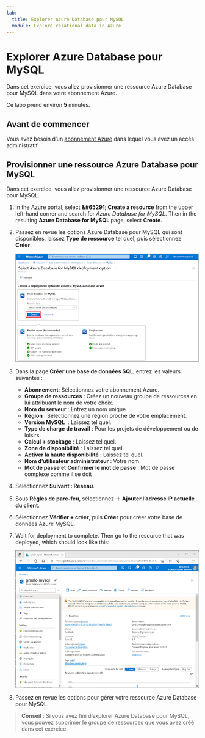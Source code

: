```yaml
---
lab:
  title: Explorer Azure Database pour MySQL
  module: Explore relational data in Azure
---
```


# <a name="explore-azure-database-for-mysql"></a>Explorer Azure Database pour MySQL

Dans cet exercice, vous allez provisionner une ressource Azure Database pour MySQL dans votre abonnement Azure.

Ce labo prend environ **5** minutes.

## <a name="before-you-start"></a>Avant de commencer

Vous avez besoin d’un [abonnement Azure](https://azure.microsoft.com/free) dans lequel vous avez un accès administratif.

## <a name="provision-an-azure-database-for-mysql-resource"></a>Provisionner une ressource Azure Database pour MySQL

Dans cet exercice, vous allez provisionner une ressource Azure Database pour MySQL.

1. In the Azure portal, select <bpt id="p1">**</bpt>&amp;#65291; Create a resource<ept id="p1">**</ept> from the upper left-hand corner and search for <bpt id="p2">*</bpt>Azure Database for MySQL<ept id="p2">*</ept>. Then in the resulting <bpt id="p1">**</bpt>Azure Database for MySQL<ept id="p1">**</ept> page, select <bpt id="p2">**</bpt>Create<ept id="p2">**</ept>.

1. Passez en revue les options Azure Database pour MySQL qui sont disponibles, laissez **Type de ressource** tel quel, puis sélectionnez **Créer**.

    ![Capture d’écran des options de déploiement d’Azure Database pour MySQL](images/mysql-options.png)

1. Dans la page **Créer une base de données SQL**, entrez les valeurs suivantes :
    - **Abonnement**: Sélectionnez votre abonnement Azure.
    - **Groupe de ressources** : Créez un nouveau groupe de ressources en lui attribuant le nom de votre choix.
    - **Nom du serveur** : Entrez un nom unique.
    - **Région** : Sélectionnez une région proche de votre emplacement.
    - **Version MySQL**  : Laissez tel quel.
    - **Type de charge de travail** : Pour les projets de développement ou de loisirs.
    - **Calcul + stockage** : Laissez tel quel.
    - **Zone de disponibilité** : Laissez tel quel.
    - **Activer la haute disponibilité** : Laissez tel quel.
    - **Nom d’utilisateur administrateur** : Votre nom
    - **Mot de passe** et **Confirmer le mot de passe** : Mot de passe complexe comme il se doit

1. Sélectionnez **Suivant : Réseau**.

1. Sous **Règles de pare-feu**, sélectionnez **&#65291; Ajouter l’adresse IP actuelle du client**.

1. Sélectionnez **Vérifier + créer**, puis **Créer** pour créer votre base de données Azure MySQL.

1. Wait for deployment to complete. Then go to the resource that was deployed, which should look like this:

    ![Capture d’écran du portail Azure montrant la page Azure Database pour MySQL.](images/mysql-portal.png)

1. Passez en revue les options pour gérer votre ressource Azure Database pour MySQL.

> **Conseil** : Si vous avez fini d’explorer Azure Database pour MySQL, vous pouvez supprimer le groupe de ressources que vous avez créé dans cet exercice.
